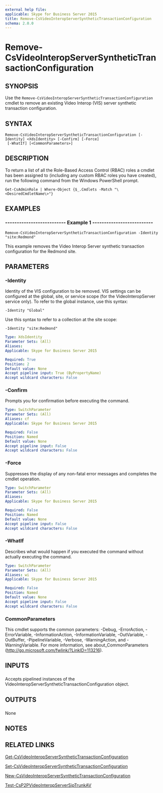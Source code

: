 ```yaml
---
external help file: 
applicable: Skype for Business Server 2015
title: Remove-CsVideoInteropServerSyntheticTransactionConfiguration
schema: 2.0.0
---
```


# Remove-CsVideoInteropServerSyntheticTransactionConfiguration

## SYNOPSIS
Use the `Remove-CsVideoInteropServerSyntheticTransactionConfiguration` cmdlet to remove an existing Video Interop (VIS) server synthetic transaction configuration.

## SYNTAX

```
Remove-CsVideoInteropServerSyntheticTransactionConfiguration [-Identity] <XdsIdentity> [-Confirm] [-Force]
 [-WhatIf] [<CommonParameters>]
```

## DESCRIPTION
To return a list of all the Role-Based Access Control (RBAC) roles a cmdlet has been assigned to (including any custom RBAC roles you have created), run the following command from the Windows PowerShell prompt.

`Get-CsAdminRole | Where-Object {$_.Cmdlets -Match "\<DesiredCmdletName\>"}`

## EXAMPLES

### -------------------------- Example 1 --------------------------
```
Remove-CsVideoInteropServerSyntheticTransactionConfiguration -Identity "site:Redmond"
```

This example removes the Video Interop Server synthetic transaction configuration for the Redmond site.


## PARAMETERS

### -Identity
Identity of the VIS configuration to be removed.
VIS settings can be configured at the global, site, or service scope (for the VideoInteropServer service only).
To refer to the global instance, use this syntax:

`-Identity "Global"`

Use this syntax to refer to a collection at the site scope:

`-Identity "site:Redmond"`

```yaml
Type: XdsIdentity
Parameter Sets: (All)
Aliases: 
Applicable: Skype for Business Server 2015

Required: True
Position: 2
Default value: None
Accept pipeline input: True (ByPropertyName)
Accept wildcard characters: False
```

### -Confirm
Prompts you for confirmation before executing the command.

```yaml
Type: SwitchParameter
Parameter Sets: (All)
Aliases: cf
Applicable: Skype for Business Server 2015

Required: False
Position: Named
Default value: None
Accept pipeline input: False
Accept wildcard characters: False
```

### -Force
Suppresses the display of any non-fatal error messages and completes the cmdlet operation.

```yaml
Type: SwitchParameter
Parameter Sets: (All)
Aliases: 
Applicable: Skype for Business Server 2015

Required: False
Position: Named
Default value: None
Accept pipeline input: False
Accept wildcard characters: False
```

### -WhatIf
Describes what would happen if you executed the command without actually executing the command.

```yaml
Type: SwitchParameter
Parameter Sets: (All)
Aliases: wi
Applicable: Skype for Business Server 2015

Required: False
Position: Named
Default value: None
Accept pipeline input: False
Accept wildcard characters: False
```

### CommonParameters
This cmdlet supports the common parameters: -Debug, -ErrorAction, -ErrorVariable, -InformationAction, -InformationVariable, -OutVariable, -OutBuffer, -PipelineVariable, -Verbose, -WarningAction, and -WarningVariable. For more information, see about_CommonParameters (http://go.microsoft.com/fwlink/?LinkID=113216).

## INPUTS

###  
Accepts pipelined instances of the VideoInteropServerSyntheticTransactionConfiguration object.

## OUTPUTS

###  
None

## NOTES

## RELATED LINKS

[Get-CsVideoInteropServerSyntheticTransactionConfiguration](Get-CsVideoInteropServerSyntheticTransactionConfiguration.md)

[Set-CsVideoInteropServerSyntheticTransactionConfiguration](Set-CsVideoInteropServerSyntheticTransactionConfiguration.md)

[New-CsVideoInteropServerSyntheticTransactionConfiguration](New-CsVideoInteropServerSyntheticTransactionConfiguration.md)

[Test-CsP2PVideoInteropServerSipTrunkAV](Test-CsP2PVideoInteropServerSipTrunkAV.md)
